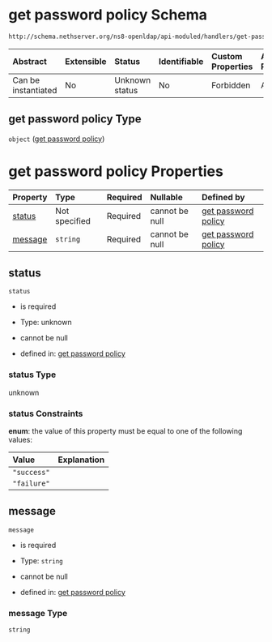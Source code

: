 # get password policy Schema

```txt
http://schema.nethserver.org/ns8-openldap/api-moduled/handlers/get-password-policy/validate-output.json
```



| Abstract            | Extensible | Status         | Identifiable | Custom Properties | Additional Properties | Access Restrictions | Defined In                                                                              |
| :------------------ | :--------- | :------------- | :----------- | :---------------- | :-------------------- | :------------------ | :-------------------------------------------------------------------------------------- |
| Can be instantiated | No         | Unknown status | No           | Forbidden         | Allowed               | none                | [validate-output.json](get-password-policy/validate-output.json "open original schema") |

## get password policy Type

`object` ([get password policy](validate-output-1.md))

# get password policy Properties

| Property            | Type          | Required | Nullable       | Defined by                                                                                                                                                                                   |
| :------------------ | :------------ | :------- | :------------- | :------------------------------------------------------------------------------------------------------------------------------------------------------------------------------------------- |
| [status](#status)   | Not specified | Required | cannot be null | [get password policy](validate-output-1-properties-status.md "http://schema.nethserver.org/ns8-openldap/api-moduled/handlers/get-password-policy/validate-output.json#/properties/status")   |
| [message](#message) | `string`      | Required | cannot be null | [get password policy](validate-output-1-properties-message.md "http://schema.nethserver.org/ns8-openldap/api-moduled/handlers/get-password-policy/validate-output.json#/properties/message") |

## status



`status`

*   is required

*   Type: unknown

*   cannot be null

*   defined in: [get password policy](validate-output-1-properties-status.md "http://schema.nethserver.org/ns8-openldap/api-moduled/handlers/get-password-policy/validate-output.json#/properties/status")

### status Type

unknown

### status Constraints

**enum**: the value of this property must be equal to one of the following values:

| Value       | Explanation |
| :---------- | :---------- |
| `"success"` |             |
| `"failure"` |             |

## message



`message`

*   is required

*   Type: `string`

*   cannot be null

*   defined in: [get password policy](validate-output-1-properties-message.md "http://schema.nethserver.org/ns8-openldap/api-moduled/handlers/get-password-policy/validate-output.json#/properties/message")

### message Type

`string`
